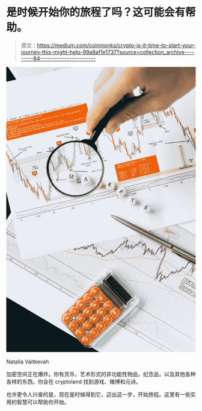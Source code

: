 # 是时候开始你的旅程了吗？这可能会有帮助。

> 原文：<https://medium.com/coinmonks/crypto-is-it-time-to-start-your-journey-this-might-help-99a8af1e1737?source=collection_archive---------84----------------------->

![](img/93988395dfdeef09cf8978c188d83e10.png)

Natalia Vaitkevah

加密空间正在爆炸。你有货币，艺术形式的非功能性物品，纪念品，以及其他各种各样的东西。你会在 cryptoland 找到游戏、赌博和元诗。

也许更令人兴奋的是，现在是时候得到它，迈出这一步，开始旅程。这里有一些实用的智慧可以帮助你开始。